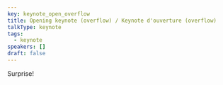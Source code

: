 ```yaml
---
key: keynote_open_overflow
title: Opening keynote (overflow) / Keynote d'ouverture (overflow)
talkType: keynote
tags:
  - keynote
speakers: []
draft: false
---
```

Surprise!